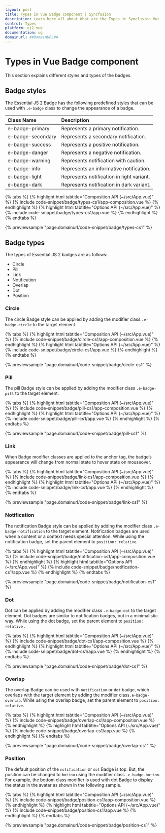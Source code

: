 ```yaml
---
layout: post
title: Types in Vue Badge component | Syncfusion
description: Learn here all about What are the Types in Syncfusion Vue Badge component of Syncfusion Essential JS 2 and more.
control: Types 
platform: ej2-vue
documentation: ug
domainurl: ##DomainURL##
---
```


# Types in Vue Badge component

This section explains different styles and types of the badges.

## Badge styles

The Essential JS 2 Badge has the following predefined styles that can be used with `.e-badge` class to change the appearance of a badge.

| Class Name        | Description
| :-------------    |:-------------
| e-badge-primary   | Represents a primary notification.
| e-badge-secondary | Represents a secondary notification.
| e-badge-success   | Represents a positive notification.
| e-badge-danger    | Represents a negative notification.
| e-badge-warning   | Represents notification with caution.
| e-badge-info      | Represents an informative notification.
| e-badge-light     | Represents notification in light variant.
| e-badge-dark      | Represents notification in dark variant.

{% tabs %}
{% highlight html tabtitle="Composition API (~/src/App.vue)" %}
{% include code-snippet/badge/types-cs1/app-composition.vue %}
{% endhighlight %}
{% highlight html tabtitle="Options API (~/src/App.vue)" %}
{% include code-snippet/badge/types-cs1/app.vue %}
{% endhighlight %}
{% endtabs %}
        
{% previewsample "page.domainurl/code-snippet/badge/types-cs1" %}

## Badge types

The types of Essential JS 2 badges are as follows:

* Circle
* Pill
* Link
* Notification
* Overlap
* Dot
* Position

### Circle

The circle Badge style can be applied by adding the modifier class `.e-badge-circle` to the target element.

{% tabs %}
{% highlight html tabtitle="Composition API (~/src/App.vue)" %}
{% include code-snippet/badge/circle-cs1/app-composition.vue %}
{% endhighlight %}
{% highlight html tabtitle="Options API (~/src/App.vue)" %}
{% include code-snippet/badge/circle-cs1/app.vue %}
{% endhighlight %}
{% endtabs %}
        
{% previewsample "page.domainurl/code-snippet/badge/circle-cs1" %}

### Pill

The pill Badge style can be applied by adding the modifier class `.e-badge-pill` to the target element.

{% tabs %}
{% highlight html tabtitle="Composition API (~/src/App.vue)" %}
{% include code-snippet/badge/pill-cs1/app-composition.vue %}
{% endhighlight %}
{% highlight html tabtitle="Options API (~/src/App.vue)" %}
{% include code-snippet/badge/pill-cs1/app.vue %}
{% endhighlight %}
{% endtabs %}
        
{% previewsample "page.domainurl/code-snippet/badge/pill-cs1" %}

### Link

When Badge modifier classes are applied to the anchor tag, the badge’s appearance will change from normal state to hover state on mouseover.

{% tabs %}
{% highlight html tabtitle="Composition API (~/src/App.vue)" %}
{% include code-snippet/badge/link-cs1/app-composition.vue %}
{% endhighlight %}
{% highlight html tabtitle="Options API (~/src/App.vue)" %}
{% include code-snippet/badge/link-cs1/app.vue %}
{% endhighlight %}
{% endtabs %}
        
{% previewsample "page.domainurl/code-snippet/badge/link-cs1" %}

### Notification

The notification Badge style can be applied by adding the modifier class `.e-badge-notification` to the target element. Notification badges are used when a content or a context needs special attention. While using the notification badge, set the parent element to `position: relative`.

{% tabs %}
{% highlight html tabtitle="Composition API (~/src/App.vue)" %}
{% include code-snippet/badge/notification-cs1/app-composition.vue %}
{% endhighlight %}
{% highlight html tabtitle="Options API (~/src/App.vue)" %}
{% include code-snippet/badge/notification-cs1/app.vue %}
{% endhighlight %}
{% endtabs %}
        
{% previewsample "page.domainurl/code-snippet/badge/notification-cs1" %}

### Dot

Dot can be applied by adding the modifier class `.e-badge-dot` to the target element. Dot badges are similar to notification badges, but in a minimalistic way. While using the dot badge, set the parent element to `position: relative` .

{% tabs %}
{% highlight html tabtitle="Composition API (~/src/App.vue)" %}
{% include code-snippet/badge/dot-cs1/app-composition.vue %}
{% endhighlight %}
{% highlight html tabtitle="Options API (~/src/App.vue)" %}
{% include code-snippet/badge/dot-cs1/app.vue %}
{% endhighlight %}
{% endtabs %}
        
{% previewsample "page.domainurl/code-snippet/badge/dot-cs1" %}

### Overlap

The overlap Badge can be used with `notification` or `dot` badge, which overlaps with the target element by adding the modifier class`.e-badge-overlap`. While using the overlap badge, set the parent element to `position: relative`.

{% tabs %}
{% highlight html tabtitle="Composition API (~/src/App.vue)" %}
{% include code-snippet/badge/overlap-cs1/app-composition.vue %}
{% endhighlight %}
{% highlight html tabtitle="Options API (~/src/App.vue)" %}
{% include code-snippet/badge/overlap-cs1/app.vue %}
{% endhighlight %}
{% endtabs %}
        
{% previewsample "page.domainurl/code-snippet/badge/overlap-cs1" %}

### Position

The default position of the `notification` or `dot` Badge is top. But, the position can be changed to `bottom` using the modifier class `.e-badge-bottom`. For example, the bottom class modifier is used with dot Badge to display the status in the avatar as shown in the following sample.

{% tabs %}
{% highlight html tabtitle="Composition API (~/src/App.vue)" %}
{% include code-snippet/badge/position-cs1/app-composition.vue %}
{% endhighlight %}
{% highlight html tabtitle="Options API (~/src/App.vue)" %}
{% include code-snippet/badge/position-cs1/app.vue %}
{% endhighlight %}
{% endtabs %}
        
{% previewsample "page.domainurl/code-snippet/badge/position-cs1" %}